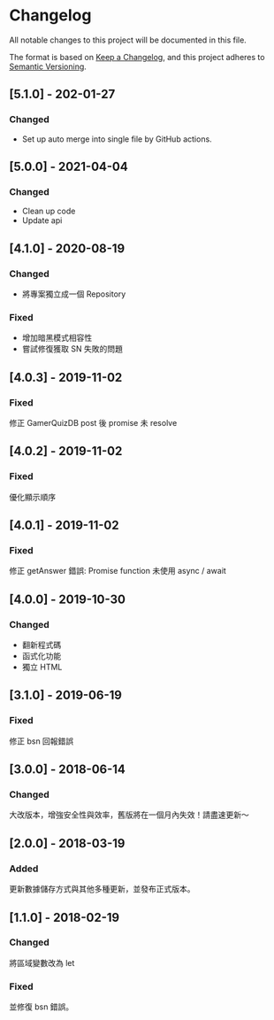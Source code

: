 # Changelog
All notable changes to this project will be documented in this file.

The format is based on [Keep a Changelog](https://keepachangelog.com/en/1.0.0/),
and this project adheres to [Semantic Versioning](https://semver.org/spec/v2.0.0.html).

## [5.1.0] - 202-01-27
### Changed
- Set up auto merge into single file by GitHub actions.

## [5.0.0] - 2021-04-04
### Changed
- Clean up code
- Update api

## [4.1.0] - 2020-08-19
### Changed
- 將專案獨立成一個 Repository

### Fixed
- 增加暗黑模式相容性
- 嘗試修復獲取 SN 失敗的問題

## [4.0.3] - 2019-11-02
### Fixed
修正 GamerQuizDB post 後 promise 未 resolve

## [4.0.2] - 2019-11-02
### Fixed
優化顯示順序

## [4.0.1] - 2019-11-02
### Fixed
修正 getAnswer 錯誤: Promise function 未使用 async / await

## [4.0.0] - 2019-10-30
### Changed
- 翻新程式碼
- 函式化功能
- 獨立 HTML

## [3.1.0] - 2019-06-19
### Fixed
修正 bsn 回報錯誤

## [3.0.0] - 2018-06-14
### Changed
大改版本，增強安全性與效率，舊版將在一個月內失效！請盡速更新～

## [2.0.0] - 2018-03-19
### Added
更新數據儲存方式與其他多種更新，並發布正式版本。

## [1.1.0] - 2018-02-19
### Changed
將區域變數改為 let

### Fixed
並修復 bsn 錯誤。

